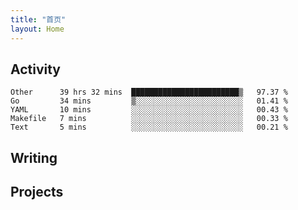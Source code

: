 ```yaml
---
title: "首页"
layout: Home
---
```


## Activity
<!--START_SECTION:waka-->
```text
Other      39 hrs 32 mins  ████████████████████████▒   97.37 % 
Go         34 mins         ▒░░░░░░░░░░░░░░░░░░░░░░░░   01.41 % 
YAML       10 mins         ░░░░░░░░░░░░░░░░░░░░░░░░░   00.43 % 
Makefile   7 mins          ░░░░░░░░░░░░░░░░░░░░░░░░░   00.33 % 
Text       5 mins          ░░░░░░░░░░░░░░░░░░░░░░░░░   00.21 % 
```
<!--END_SECTION:waka-->

## Writing
<PindedPosts />

## Projects
<Projects />

